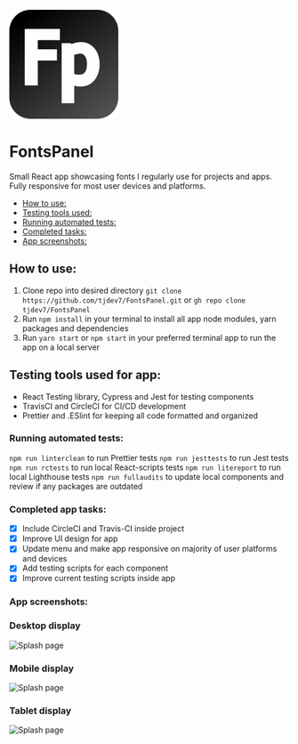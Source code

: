 ![App logo](./public/img/fontspanel_logo.svg)

# FontsPanel

Small React app showcasing fonts I regularly use for projects and apps. Fully responsive for most user devices and platforms.

- [How to use:](#how-to-use)
- [Testing tools used:](#testing-tools-used)
- [Running automated tests:](#running-automated-tests)
- [Completed tasks:](#completed-tasks)
- [App screenshots:](#app-screenshots)

## How to use:

1. Clone repo into desired directory `git clone https://github.com/tjdev7/FontsPanel.git` or `gh repo clone tjdev7/FontsPanel`
2. Run `npm install` in your terminal to install all app node modules, yarn packages and dependencies
3. Run `yarn start` or `npm start` in your preferred terminal app to run the app on a local server

## Testing tools used for app:

-   React Testing library, Cypress and Jest for testing components
-   TravisCI and CircleCI for CI/CD development
-   Prettier and .ESlint for keeping all code formatted and organized

### Running automated tests:

```npm run linterclean``` to run Prettier tests
```npm run jesttests``` to run Jest tests
```npm run rctests``` to run local React-scripts tests
```npm run litereport``` to run local Lighthouse tests
```npm run fullaudits``` to update local components and review if any packages are outdated

### Completed app tasks:

- [x] Include CircleCI and Travis-CI inside project
- [x] Improve UI design for app
- [x] Update menu and make app responsive on majority of user platforms and devices
- [x] Add testing scripts for each component
- [x] Improve current testing scripts inside app 

### App screenshots:

### Desktop display
![Splash page](./public/img/fontspanel_splash_desktop.png)

### Mobile display
![Splash page](./public/img/fontspanel_splash_mobile.png)

### Tablet display
![Splash page](./public/img/fontspanel_splash_tablet.png)
